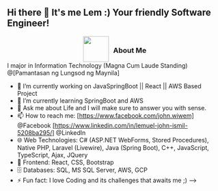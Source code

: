 ## Hi there 👋 It's me Lem :) Your friendly Software Engineer! 
<div style="display: flex; align-items: center; justify-content: center; gap: 10px;">
    <img src="https://media1.tenor.com/m/UqWSWUK9UCIAAAAC/psyduck.gif" width="60" />
    <h3>About Me</h3>
</div>
I major in Information Technology (Magna Cum Laude Standing) @[Pamantasan ng Lungsod ng Maynila]

- 🔭 I’m currently working on JavaSpringBoot || React || AWS Based Project 
- 🌱 I’m currently learning SpringBoot and AWS 
- 💬 Ask me about Life and I will make sure to answer you with sense.
- 📫 How to reach me: [https://www.facebook.com/john.wiwem] @Facebook [https://www.linkedin.com/in/lemuel-john-ismil-5208ba295/] @LinkedIn
- 🌐 Web Technologies: C# (ASP.NET WebForms, Stored Procedures), Native PHP, Laravel (Livewire), Java (Spring Boot), C++, JavaScript, TypeScript, Ajax, JQuery
- 🎨 Frontend: React, CSS, Bootstrap
- 🗄️ Databases: SQL, MS SQL Server, AWS, GCP
- ⚡ Fun fact: I love Coding and its challenges that awaits me ;) 
-->
